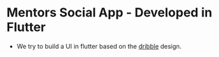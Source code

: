 # Mentors Social App - Developed in Flutter

- We try to build a UI in flutter based on the [dribble](https://dribbble.com/shots/5601042-Startup-Mentors-Founders-Social-App-Day-329-365-Project365) design.
